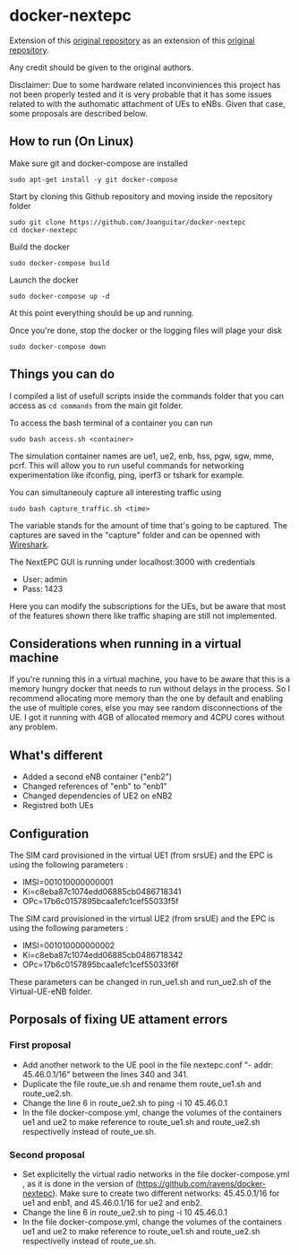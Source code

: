 # docker-nextepc

Extension of this [original repository](https://github.com/Joanguitar/docker-nextepc) as an extension of this [original repository](https://github.com/ravens/docker-nextepc).

Any credit should be given to the original authors.

Disclaimer: Due to some hardware related inconviniences this project has not been properly tested and it is very probable that it has some issues related to with the authomatic attachment of UEs to eNBs. Given that case, some proposals are described below.

## How to run (On Linux)

Make sure git and docker-compose are installed
```
sudo apt-get install -y git docker-compose
```
Start by cloning this Github repository and moving inside the repository folder
```
sudo git clone https://github.com/Joanguitar/docker-nextepc
cd docker-nextepc
```
Build the docker
```
sudo docker-compose build
```
Launch the docker
```
sudo docker-compose up -d
```
At this point everything should be up and running.


Once you're done, stop the docker or the logging files will plage your disk
```
sudo docker-compose down
```

## Things you can do

I compiled a list of usefull scripts inside the commands folder that you can access as `cd commands` from the main git folder.

To access the bash terminal of a container you can run
```
sudo bash access.sh <container>
```
The simulation container names are ue1, ue2, enb, hss, pgw, sgw, mme, pcrf.
This will allow you to run useful commands for networking experimentation like ifconfig, ping, iperf3 or tshark for example.

You can simultaneouly capture all interesting traffic using
```
sudo bash capture_traffic.sh <time>
```
The variable <time> stands for the amount of time that's going to be captured.
The captures are saved in the "capture" folder and can be openned with [Wireshark](https://www.wireshark.org/).

The NextEPC GUI is running under localhost:3000 with credentials
- User: admin
- Pass: 1423

Here you can modify the subscriptions for the UEs, but be aware that most of the features shown there like traffic shaping are still not implemented.

## Considerations when running in a virtual machine

If you're running this in a virtual machine, you have to be aware that this is a memory hungry docker that needs to run without delays in the process.
So I recommend allocating more memory than the one by default and enabling the use of multiple cores, else you may see random disconnections of the UE.
I got it running with 4GB of allocated memory and 4CPU cores without any problem.

## What's different

- Added a second eNB container ("enb2")
- Changed references of "enb" to "enb1"
- Changed dependencies of UE2 on eNB2
- Registred both UEs

## Configuration

The SIM card provisioned in the virtual UE1 (from srsUE) and the EPC is using the following parameters : 
 * IMSI=001010000000001
 * Ki=c8eba87c1074edd06885cb0486718341
 * OPc=17b6c0157895bcaa1efc1cef55033f5f

The SIM card provisioned in the virtual UE2 (from srsUE) and the EPC is using the following parameters : 
 * IMSI=001010000000002
 * Ki=c8eba87c1074edd06885cb0486718342
 * OPc=17b6c0157895bcaa1efc1cef55033f6f

These parameters can be changed in run_ue1.sh and run_ue2.sh of the Virtual-UE-eNB folder.

## Porposals of fixing UE attament errors

### First proposal
- Add another network to the UE pool in the file nextepc.conf "- addr: 45.46.0.1/16" between the lines 340 and 341.
- Duplicate the file route_ue.sh and rename them route_ue1.sh and route_ue2.sh.
- Change the line 6 in route_ue2.sh to ping -i 10 45.46.0.1
- In the file docker-compose.yml, change the volumes of the containers ue1 and ue2 to make reference to route_ue1.sh and route_ue2.sh respectivelly instead of route_ue.sh.

### Second proposal
- Set explicitelly the virtual radio networks in the file docker-compose.yml , as it is done in the version of (https://github.com/ravens/docker-nextepc). Make sure to create two different networks: 45.45.0.1/16 for ue1 and enb1, and 45.46.0.1/16 for ue2 and enb2.
- Change the line 6 in route_ue2.sh to ping -i 10 45.46.0.1
- In the file docker-compose.yml, change the volumes of the containers ue1 and ue2 to make reference to route_ue1.sh and route_ue2.sh respectivelly instead of route_ue.sh.
 
